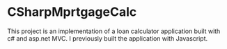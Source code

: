 # CSharpMprtgageCalc

This project is an implementation of a loan calculator application
built with c# and asp.net MVC.  I previously built the application 
with Javascript.


 
